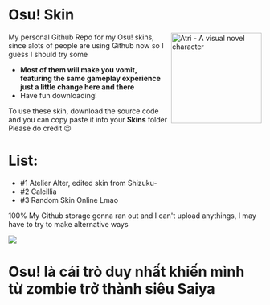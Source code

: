# Osu! Skin

<img src="https://media.discordapp.net/attachments/917752246811365397/919221808539004958/atelieravatar1.5x.png?width=749&height=749" align="right" 
     alt="Atri - A visual novel character" width="180" height="180">

My personal Github Repo for my Osu! skins, since alots of people are using Github now so I guess I should try some

* **Most of them will make you vomit, featuring the same gameplay experience just a little change here and there**
* Have fun downloading! 

To use these skin, download the source code and you can copy paste it into your **Skins** folder
Please do credit 😉

# List:

* #1 Atelier Alter, edited skin from Shizuku- 
* #2 Calcillia 
* #3 Random Skin Online Lmao




100% My Github storage gonna ran out and I can't upload anythings, I may have to try to make alternative ways


<img src="https://media.discordapp.net/attachments/903876655125237800/972473400725491732/unknown.png?width=1440&height=548">

# Osu! là cái trò duy nhất khiến mình từ zombie trở thành siêu Saiya